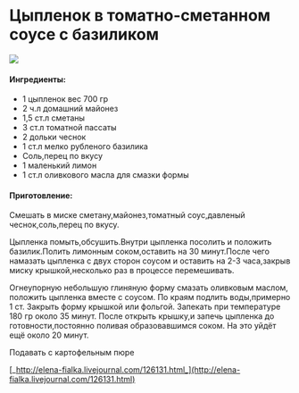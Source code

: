 # Цыпленок в томатно-сметанном соусе c базиликом

![](https://s-media-cache-ak0.pinimg.com/564x/b6/3d/3e/b63d3ef48cd8e06aa675d2307e299a1d.jpg)

#### Ингредиенты:

* 1 цыпленок вес 700 гр
* 2 ч.л домашний майонез
* 1,5 ст.л сметаны
* 3 ст.л томатной пассаты
* 2 дольки чеснок
* 1 ст.л мелко рубленого базилика
* Соль,перец по вкусу
* 1 маленький лимон
* 1 ст.л оливкового масла для смазки формы

#### Приготовление:

Смешать в миске сметану,майонез,томатный соус,давленый чеснок,соль,перец по вкусу.

Цыпленка помыть,обсушить.Внутри цыпленка посолить и положить базилик.Полить лимонным соком,оставить на 30 минут.После чего намазать цыпленка с двух сторон соусом и оставить на 2-3 часа,закрыв миску крышкой,несколько раз в процессе перемешивать.

Огнеупорную небольшую глиняную форму смазать оливковым маслом, положить цыпленка вместе с соусом. По краям подлить воды,примерно 1 ст. Закрыть форму крышкой или фольгой. Запекать при температуре 180 гр около 35 минут. После открыть крышку,и запечь цыпленка до готовности,постоянно поливая образовавшимся соком. На это уйдёт ещё около 20 минут.

Подавать с картофельным пюре

[_http://elena-fialka.livejournal.com/126131.html_](http://elena-fialka.livejournal.com/126131.html)

